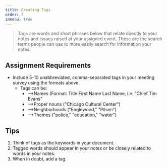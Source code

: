 ```yaml
---
title: Creating Tags
order: 7
inmenu: true
---
```

> Tags are words and short phrases below that relate directly to your notes and issues raised at your assigned event. These are the search terms people can use to more easily search for information your notes. 

## Assignment Requirements

* Include 5-10 unabbreviated, comma-separated tags in your meeting survey using the formats above.
  * Tags can be:
    * —>Names (Format: Title First Name Last Name, i.e. "Chief Tim Evans"
    * —>Proper nouns ("Chicago Cultural Center") 
    * —>Neighborhoods ("Englewood," "Pilsen")
    * —>Themes ("police," "education," "water")

## Tips

1. Think of tags as the keywords in your document.
2. Tagged words should appear in your notes or be closely related to words in your notes.
3. When in doubt, add a tag. 

##

